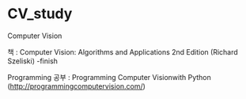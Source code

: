 # CV_study



Computer Vision

책 :  Computer Vision: Algorithms and Applications 2nd Edition  (Richard Szeliski) -finish

Programming 공부 : Programming Computer Visionwith Python
(http://programmingcomputervision.com/)
